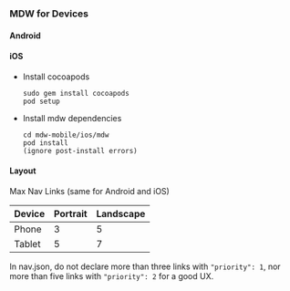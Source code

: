 ### MDW for Devices

#### Android


#### iOS
 - Install cocoapods
   ```
   sudo gem install cocoapods
   pod setup
   ```
 - Install mdw dependencies
   ```
   cd mdw-mobile/ios/mdw
   pod install
   (ignore post-install errors)
   ```

#### Layout
Max Nav Links (same for Android and iOS)

  Device          | Portrait       |Landscape       |
  ----------------|:---------------|:---------------|
  Phone           | 3              | 5              |
  Tablet          | 5              | 7              |

In nav.json, do not declare more than three links with `"priority": 1`,
nor more than five links with `"priority": 2` for a good UX.
